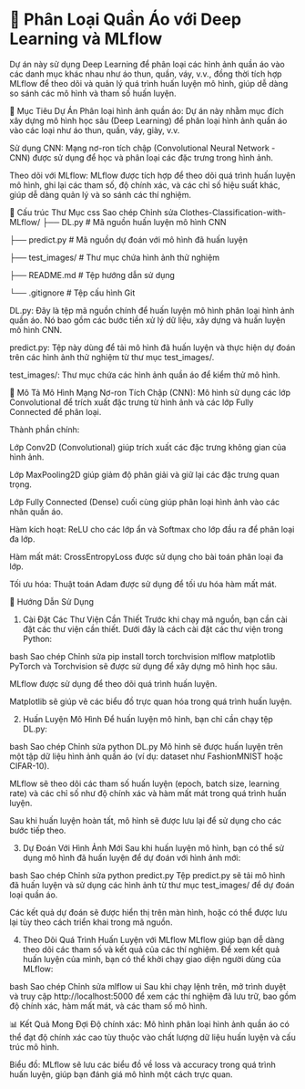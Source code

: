 # 👕 Phân Loại Quần Áo với Deep Learning và MLflow
Dự án này sử dụng Deep Learning để phân loại các hình ảnh quần áo vào các danh mục khác nhau như áo thun, quần, váy, v.v., đồng thời tích hợp MLflow để theo dõi và quản lý quá trình huấn luyện mô hình, giúp dễ dàng so sánh các mô hình và tham số huấn luyện.

🎯 Mục Tiêu Dự Án
Phân loại hình ảnh quần áo: Dự án này nhằm mục đích xây dựng mô hình học sâu (Deep Learning) để phân loại hình ảnh quần áo vào các loại như áo thun, quần, váy, giày, v.v.

Sử dụng CNN: Mạng nơ-ron tích chập (Convolutional Neural Network - CNN) được sử dụng để học và phân loại các đặc trưng trong hình ảnh.

Theo dõi với MLflow: MLflow được tích hợp để theo dõi quá trình huấn luyện mô hình, ghi lại các tham số, độ chính xác, và các chỉ số hiệu suất khác, giúp dễ dàng quản lý và so sánh các thí nghiệm.

📁 Cấu trúc Thư Mục
css
Sao chép
Chỉnh sửa
Clothes-Classification-with-MLflow/
├── DL.py               # Mã nguồn huấn luyện mô hình CNN

├── predict.py          # Mã nguồn dự đoán với mô hình đã huấn luyện

├── test_images/        # Thư mục chứa hình ảnh thử nghiệm

├── README.md           # Tệp hướng dẫn sử dụng

└── .gitignore          # Tệp cấu hình Git

DL.py: Đây là tệp mã nguồn chính để huấn luyện mô hình phân loại hình ảnh quần áo. Nó bao gồm các bước tiền xử lý dữ liệu, xây dựng và huấn luyện mô hình CNN.

predict.py: Tệp này dùng để tải mô hình đã huấn luyện và thực hiện dự đoán trên các hình ảnh thử nghiệm từ thư mục test_images/.

test_images/: Thư mục chứa các hình ảnh quần áo để kiểm thử mô hình.

🧠 Mô Tả Mô Hình
Mạng Nơ-ron Tích Chập (CNN): Mô hình sử dụng các lớp Convolutional để trích xuất đặc trưng từ hình ảnh và các lớp Fully Connected để phân loại.

Thành phần chính:

Lớp Conv2D (Convolutional) giúp trích xuất các đặc trưng không gian của hình ảnh.

Lớp MaxPooling2D giúp giảm độ phân giải và giữ lại các đặc trưng quan trọng.

Lớp Fully Connected (Dense) cuối cùng giúp phân loại hình ảnh vào các nhãn quần áo.

Hàm kích hoạt: ReLU cho các lớp ẩn và Softmax cho lớp đầu ra để phân loại đa lớp.

Hàm mất mát: CrossEntropyLoss được sử dụng cho bài toán phân loại đa lớp.

Tối ưu hóa: Thuật toán Adam được sử dụng để tối ưu hóa hàm mất mát.

🚀 Hướng Dẫn Sử Dụng
1. Cài Đặt Các Thư Viện Cần Thiết
Trước khi chạy mã nguồn, bạn cần cài đặt các thư viện cần thiết. Dưới đây là cách cài đặt các thư viện trong Python:

bash
Sao chép
Chỉnh sửa
pip install torch torchvision mlflow matplotlib
PyTorch và Torchvision sẽ được sử dụng để xây dựng mô hình học sâu.

MLflow được sử dụng để theo dõi quá trình huấn luyện.

Matplotlib sẽ giúp vẽ các biểu đồ trực quan hóa trong quá trình huấn luyện.

2. Huấn Luyện Mô Hình
Để huấn luyện mô hình, bạn chỉ cần chạy tệp DL.py:

bash
Sao chép
Chỉnh sửa
python DL.py
Mô hình sẽ được huấn luyện trên một tập dữ liệu hình ảnh quần áo (ví dụ: dataset như FashionMNIST hoặc CIFAR-10).

MLflow sẽ theo dõi các tham số huấn luyện (epoch, batch size, learning rate) và các chỉ số như độ chính xác và hàm mất mát trong quá trình huấn luyện.

Sau khi huấn luyện hoàn tất, mô hình sẽ được lưu lại để sử dụng cho các bước tiếp theo.

3. Dự Đoán Với Hình Ảnh Mới
Sau khi huấn luyện mô hình, bạn có thể sử dụng mô hình đã huấn luyện để dự đoán với hình ảnh mới:

bash
Sao chép
Chỉnh sửa
python predict.py
Tệp predict.py sẽ tải mô hình đã huấn luyện và sử dụng các hình ảnh từ thư mục test_images/ để dự đoán loại quần áo.

Các kết quả dự đoán sẽ được hiển thị trên màn hình, hoặc có thể được lưu lại tùy theo cách triển khai trong mã nguồn.

4. Theo Dõi Quá Trình Huấn Luyện với MLflow
MLflow giúp bạn dễ dàng theo dõi các tham số và kết quả của các thí nghiệm. Để xem kết quả huấn luyện của mình, bạn có thể khởi chạy giao diện người dùng của MLflow:

bash
Sao chép
Chỉnh sửa
mlflow ui
Sau khi chạy lệnh trên, mở trình duyệt và truy cập http://localhost:5000 để xem các thí nghiệm đã lưu trữ, bao gồm độ chính xác, hàm mất mát, và các tham số mô hình.

📊 Kết Quả Mong Đợi
Độ chính xác: Mô hình phân loại hình ảnh quần áo có thể đạt độ chính xác cao tùy thuộc vào chất lượng dữ liệu huấn luyện và cấu trúc mô hình.

Biểu đồ: MLflow sẽ lưu các biểu đồ về loss và accuracy trong quá trình huấn luyện, giúp bạn đánh giá mô hình một cách trực quan.

